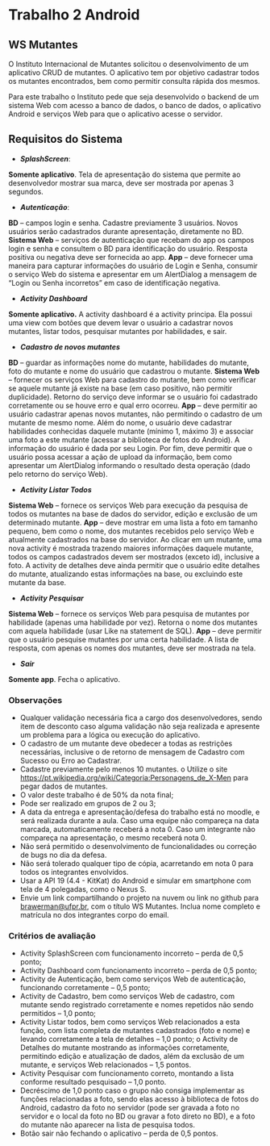 # Trabalho 2 Android
## WS Mutantes
O Instituto Internacional de Mutantes solicitou o desenvolvimento de um aplicativo CRUD
de mutantes. O aplicativo tem por objetivo cadastrar todos os mutantes encontrados, bem como
permitir consulta rápida dos mesmos.

Para este trabalho o Instituto pede que seja desenvolvido o backend de um sistema Web
com acesso a banco de dados, o banco de dados, o aplicativo Android e serviços Web para que
o aplicativo acesse o servidor.

## Requisitos do Sistema


* **_SplashScreen_**:

**Somente aplicativo**. Tela de apresentação do sistema que permite ao desenvolvedor
mostrar sua marca, deve ser mostrada por apenas 3 segundos.

* **_Autenticação_**:

**BD** – campos login e senha. Cadastre previamente 3 usuários. Novos usuários serão
cadastrados durante apresentação, diretamente no BD.
**Sistema Web** – serviços de autenticação que recebam do app os campos login e senha e
consultem o BD para identificação do usuário. Resposta positiva ou negativa deve ser fornecida
ao app.
**App** – deve fornecer uma maneira para capturar informações do usuário de Login e Senha,
consumir o serviço Web do sistema e apresentar em um AlertDialog a mensagem de “Login ou
Senha incorretos” em caso de identificação negativa.

* **_Activity Dashboard_**

**Somente aplicativo.** A activity dashboard é a activity principa. Ela possui uma view com
botões que devem levar o usuário a cadastrar novos mutantes, listar todos, pesquisar mutantes
por habilidades, e sair.

* **_Cadastro de novos mutantes_**

**BD** – guardar as informações nome do mutante, habilidades do mutante, foto do mutante
e nome do usuário que cadastrou o mutante. 
**Sistema Web** – fornecer os serviços Web para cadastro do mutante, bem como verificar se
aquele mutante já existe na base (em caso positivo, não permitir duplicidade). Retorno do serviço
deve informar se o usuário foi cadastrado corretamente ou se houve erro e qual erro ocorreu.
**App** – deve permitir ao usuário cadastrar apenas novos mutantes, não permitindo o
cadastro de um mutante de mesmo nome. Além do nome, o usuário deve cadastrar habilidades
conhecidas daquele mutante (mínimo 1, máximo 3) e associar uma foto a este mutante (acessar
a biblioteca de fotos do Android). A informação do usuário é dada por seu Login. Por fim, deve
permitir que o usuário possa acessar a ação de upload da informação, bem como apresentar um
AlertDialog informando o resultado desta operação (dado pelo retorno do serviço Web).

* **_Activity Listar Todos_**

**Sistema Web** – fornece os serviços Web para execução da pesquisa de todos os mutantes
na base de dados do servidor, edição e exclusão de um determinado mutante.
**App** – deve mostrar em uma lista a foto em tamanho pequeno, bem como o nome, dos
mutantes recebidos pelo serviço Web e atualmente cadastrados na base do servidor. Ao clicar
em um mutante, uma nova activity é mostrada trazendo maiores informações daquele mutante,
todos os campos cadastrados devem ser mostrados (exceto id), inclusive a foto. A activity de
detalhes deve ainda permitir que o usuário edite detalhes do mutante, atualizando estas
informações na base, ou excluindo este mutante da base.

* **_Activity Pesquisar_**

**Sistema Web** – fornece os serviços Web para pesquisa de mutantes por habilidade (apenas
uma habilidade por vez). Retorna o nome dos mutantes com aquela habilidade (usar Like na
statement de SQL).
**App** – deve permitir que o usuário pesquise mutantes por uma certa habilidade. A lista de
resposta, com apenas os nomes dos mutantes, deve ser mostrada na tela.

* **_Sair_**

**Somente app**. Fecha o aplicativo.

### Observações
* Qualquer validação necessária fica a cargo dos desenvolvedores, sendo item de desconto
caso alguma validação não seja realizada e apresente um problema para a lógica ou
execução do aplicativo.
* O cadastro de um mutante deve obedecer a todas as restrições necessárias, inclusive o de 
retorno de mensagem de Cadastro com Sucesso ou Erro ao Cadastrar.
* Cadastre previamente pelo menos 10 mutantes.
o Utilize o site https://pt.wikipedia.org/wiki/Categoria:Personagens_de_X-Men para
pegar dados de mutantes.
* O valor deste trabalho é de 50% da nota final;
* Pode ser realizado em grupos de 2 ou 3;
* A data da entrega e apresentação/defesa do trabalho está no moodle, e será realizada
durante a aula. Caso uma equipe não compareça na data marcada, automaticamente
receberá a nota 0. Caso um integrante não compareça na apresentação, o mesmo
receberá nota 0.
* Não será permitido o desenvolvimento de funcionalidades ou correção de bugs no dia da
defesa.
* Não será tolerado qualquer tipo de cópia, acarretando em nota 0 para todos os integrantes
envolvidos.
* Usar a API 19 (4.4 - KitKat) do Android e simular em smartphone com tela de 4 polegadas,
como o Nexus S.
* Envie um link compartilhando o projeto na nuvem ou link no github para
brawerman@ufpr.br, com o título WS Mutantes. Inclua nome completo e matrícula no
dos integrantes corpo do email.

### Critérios de avaliação
* Activity SplashScreen com funcionamento incorreto – perda de 0,5 ponto;
* Activity Dashboard com funcionamento incorreto – perda de 0,5 ponto;
* Activity de Autenticação, bem como serviços Web de autenticação, funcionando
corretamente – 0,5 ponto;
* Activity de Cadastro, bem como serviços Web de cadastro, com mutante sendo
registrado corretamente e nomes repetidos não sendo permitidos – 1,0 ponto;
* Activity Listar todos, bem como serviços Web relacionados a esta função, com lista
completa de mutantes cadastrados (foto e nome) e levando corretamente a tela de
detalhes – 1,0 ponto;
o Activity de Detalhes do mutante mostrando as informações corretamente,
permitindo edição e atualização de dados, além da exclusão de um mutante, e
serviços Web relacionados – 1,5 pontos.
* Activity Pesquisar com funcionamento correto, montando a lista conforme resultado
pesquisado – 1,0 ponto.
* Decréscimo de 1,0 ponto caso o grupo não consiga implementar as funções relacionadas
a foto, sendo elas acesso à biblioteca de fotos do Android, cadastro da foto no servidor
(pode ser gravada a foto no servidor e o local da foto no BD ou gravar a foto direto no
BD), e a foto do mutante não aparecer na lista de pesquisa todos.
* Botão sair não fechando o aplicativo – perda de 0,5 pontos.

